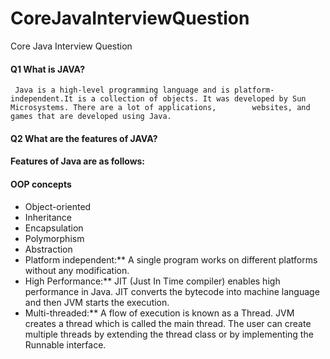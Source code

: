 # CoreJavaInterviewQuestion
Core Java Interview Question


#### Q1 What is JAVA? 
     Java is a high-level programming language and is platform-independent.It is a collection of objects. It was developed by Sun Microsystems. There are a lot of applications,        websites, and games that are developed using Java.

#### Q2  What are the features of JAVA? 
  #### Features of Java are as follows:

#### OOP concepts
   * Object-oriented
   * Inheritance
   * Encapsulation
   * Polymorphism
   * Abstraction
   * Platform independent:** A single program works on different platforms without any modification.
   * High Performance:** JIT (Just In Time compiler) enables high performance in Java. JIT converts the bytecode into machine language and then JVM starts the execution.
   * Multi-threaded:** A flow of execution is known as a Thread. JVM creates a thread which is called the main thread. The user can create multiple threads by extending the thread                        class or by implementing the Runnable interface.
